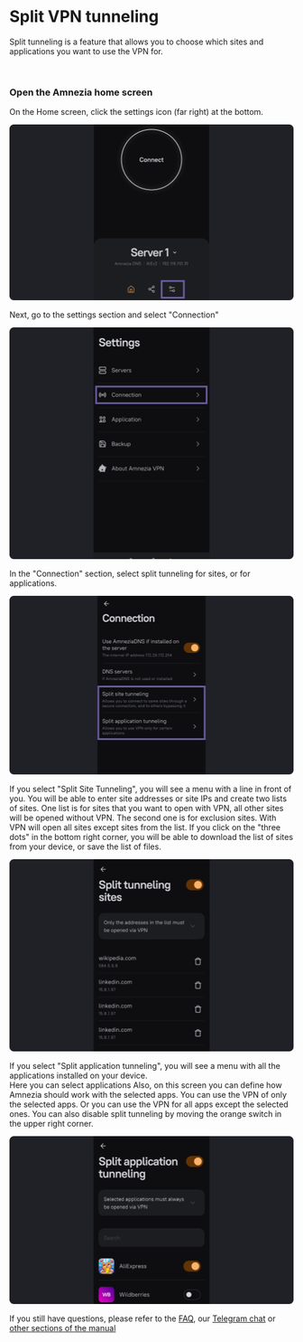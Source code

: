 # Split VPN tunneling

Split tunneling is a feature that allows you to choose which sites and applications you want to use the VPN for.

&nbsp;

### Open the Amnezia home screen

 On the Home screen, click the settings icon (far right) at the bottom.

![instruction 1](https://raw.githubusercontent.com/amnezia-vpn/amnezia.org-content/master/docs/en/instructions/21_split_tuneling/img/st_en_1.png)

Next, go to the settings section and select "Connection"

![instruction 1](https://raw.githubusercontent.com/amnezia-vpn/amnezia.org-content/master/docs/en/instructions/21_split_tuneling/img/st_en_2.png)

In the "Connection" section, select split tunneling for sites, or for applications.

![instruction 1](https://raw.githubusercontent.com/amnezia-vpn/amnezia.org-content/master/docs/en/instructions/21_split_tuneling/img/st_en_3.png)

If you select "Split Site Tunneling", you will see a menu with a line in front of you.
You will be able to enter site addresses or site IPs and create two lists of sites.
One list is for sites that you want to open with VPN, all other sites will be opened without VPN.
The second one is for exclusion sites.  With VPN will open all sites except sites from the list.
If you click on the "three dots" in the bottom right corner, you will be able to download the list of sites from your device, or save the list of files.

![instruction 1](https://raw.githubusercontent.com/amnezia-vpn/amnezia.org-content/master/docs/en/instructions/21_split_tuneling/img/st_en_4.png)

If you select "Split application tunneling", you will see a menu with all the applications installed on your device.  
Here you can select applications 
Also, on this screen you can define how Amnezia should work with the selected apps.
You can use the VPN of only the selected apps. 
Or you can use the VPN for all apps except the selected ones. 
You can also disable split tunneling by moving the orange switch in the upper right corner.
 
 ![instruction 1](https://raw.githubusercontent.com/amnezia-vpn/amnezia.org-content/master/docs/en/instructions/21_split_tuneling/img/st_en_5.png)

 If you still have questions, please refer to the [FAQ], our [Telegram chat] or [other sections of the manual]


[amnezia-site-ext-link]: https://amnezia-web-nx1r.vercel.app
[about-int-link]: /about
[FAQ]: ../faq
[telegram chat]: https://t.me/amnezia_vpn_en
[other sections of the manual]: ../instructions



